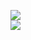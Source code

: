 [![](https://img.shields.io/badge/Made%20With-Github%20Spray-lightgrey.svg?style=for-the-badge&logo=github)](https://github.com/Annihil/github-spray#15073)  
[![](https://i.imgur.com/2DrTn0Z.gif)](https://github.com/Annihil/github-spray)